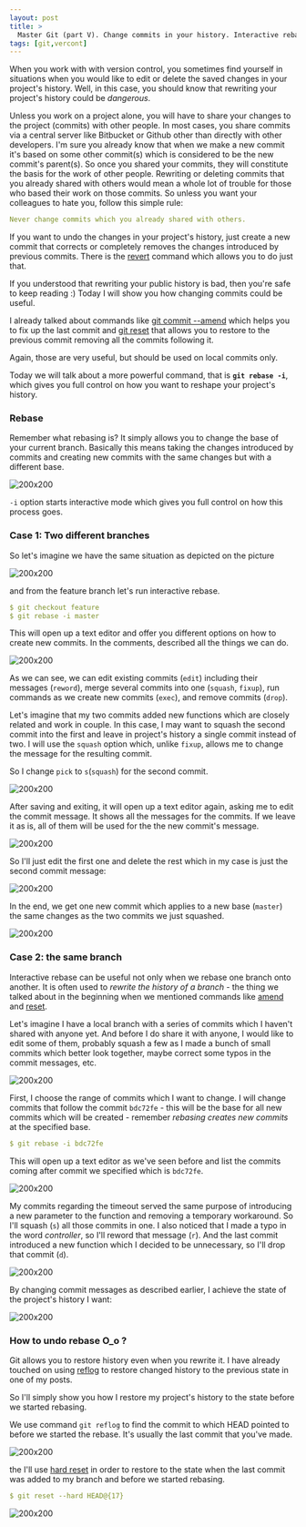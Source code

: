 ```yaml
---
layout: post
title: >
  Master Git (part V). Change commits in your history. Interactive rebase.
tags: [git,vercont]
---
```

When you work with with version control, you sometimes find yourself in situations when you would like to edit or delete the saved changes in your project's history. Well, in this case, you should know that rewriting your project's history could be _dangerous_.

Unless you work on a project alone, you will have to share your changes to the project (commits) with other people. In most cases, you share commits via a central server like Bitbucket or Github other than directly with other developers. I'm sure you already know that when we make a new commit it's based on some other commit(s) which is considered to be the new commit's parent(s). So once you shared your commits, they will constitute the basis for the work of other people.  Rewriting or deleting commits that you already shared with others would mean a whole lot of trouble for those who based their work on those commits.
So unless you want your colleagues to hate you, follow this simple rule:
~~~yml
Never change commits which you already shared with others.
~~~

If you want to undo the changes in your project's history, just create a new commit that corrects or completely removes the changes introduced by previous commits. There is the [revert](http://artemstar.com/2017/03/27/git/) command which allows you to do just that.

If you understood that rewriting your public history is bad, then you're safe to keep reading :) Today I will show you how changing commits could be useful.
<!--break-->

I already talked about commands like [git commit --amend](http://artemstar.com:4000/2017/03/27/git) which helps you to fix up the last commit and [git reset](http://artemstar.com:4000/2017/03/27/git/) that allows you to restore to the previous commit removing all the commits following it.


Again, those are very useful, but should be used on local commits only.


Today we will talk about a more powerful command, that is **`git rebase -i`**, which gives you full control on how you want to reshape your project's history.

### Rebase

Remember what rebasing is? It simply allows you to change the base of your current branch. Basically this means taking the changes introduced by commits and creating new commits with the same changes but with a different base.


![200x200](/public/img/git/rebase3.png)

 `-i` option starts interactive mode which gives you full control on how this process goes.

### Case 1: Two different branches
So let's imagine we have the same situation as depicted on the picture


![200x200](/public/img/git/rebase01.png)

and from the feature branch let's run interactive rebase.
~~~yml
$ git checkout feature
$ git rebase -i master
~~~
This will open up a text editor and offer you different options on how to create new commits. In the comments, described all the things we can do.

![200x200](/public/img/git/rebaseint1.png)

As we can see, we can edit existing commits (`edit`) including their messages (`reword`), merge several commits into one (`squash`, `fixup`), run commands as we create new commits (`exec`), and remove commits (`drop`).

Let's imagine that my two commits added new functions which are closely related and work in couple. In this case, I may want to squash the second commit into the first and leave in project's history a single commit instead of two.  I will use the `squash` option which, unlike `fixup`, allows me to change the message for the resulting commit.


So I change `pick` to `s`(`squash`) for the second commit.


![200x200](/public/img/git/rebaseint2.png)

After saving and exiting, it will open up a text editor again, asking me to edit the commit message.
It shows all the messages for the commits. If we leave it as is, all of them will be used for the the new commit's message.

![200x200](/public/img/git/rebaseint3.png)

So I'll just edit the first one and delete the rest which in my case is just the second commit message:


![200x200](/public/img/git/rebaseint4.png)


In the end, we get one new commit which applies to a new base (`master`) the same changes as the two commits we just squashed.


![200x200](/public/img/git/rebase04.png)

### Case 2: the same branch

Interactive rebase can be useful not only when we rebase one branch onto another. It is often used to _rewrite the history of a branch_ - the thing we talked about in the beginning when we mentioned commands like [amend](http://artemstar.com:4000/2017/03/27/git/) and [reset](http://artemstar.com:4000/2017/03/27/git/).

Let's imagine I have a local branch with a series of commits which I haven't shared with anyone yet. And before I do share it with anyone, I would like to edit some of them, probably squash a few as I made a bunch of small commits which better look together, maybe correct some typos in the commit messages, etc.

![200x200](/public/img/git/rebaseint5.png)


First, I choose the range of commits which I want to change. I will change commits that follow the commit `bdc72fe` - this will be the base for all new commits which will be created - remember _rebasing creates new commits_ at the specified base.

~~~yml
$ git rebase -i bdc72fe
~~~
This will open up a text editor as we've seen before and list the commits coming after commit we specified which is `bdc72fe`.

![200x200](/public/img/git/rebaseint6.png)

My commits regarding the timeout served the same purpose of introducing a new parameter to the function and removing a temporary workaround. So I'll squash (`s`) all those commits in one. I also noticed that I made a typo in the word _controller_, so I'll reword that message (`r`). And the last commit introduced a new function which I decided to be unnecessary, so I'll drop that commit (`d`).  

![200x200](/public/img/git/rebaseint7.png)

By changing commit messages as described earlier, I achieve the state of the project's history I want:

![200x200](/public/img/git/rebaseint8.png)


### How to undo rebase O_o ?

Git allows you to restore history even when you rewrite it. I have already touched on using [reflog](http://artemstar.com/2017/03/28/git/) to restore changed history to the previous state in one of my posts.

So I'll simply show you how I restore my project's history to the state before we started rebasing.

We use command `git reflog` to find the commit to which HEAD pointed to before we started the rebase. It's usually the last commit that you've made.

![200x200](/public/img/git/rebaseint9.png)

the I'll use [hard reset](http://artemstar.com/2017/03/27/git/) in order to restore to the state when the last commit was added to my branch and before we started rebasing.
~~~yml
$ git reset --hard HEAD@{17}
~~~
![200x200](/public/img/git/rebaseint5.png)
